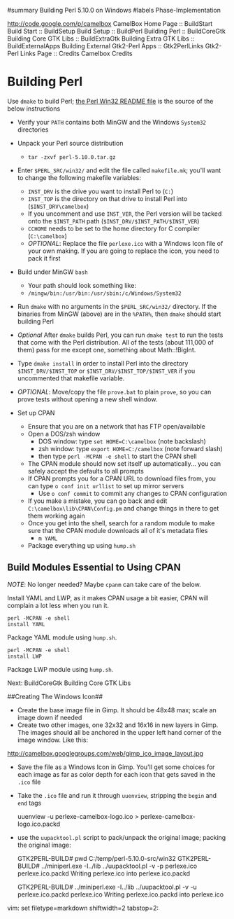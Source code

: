 ﻿#summary Building Perl 5.10.0 on Windows
#labels Phase-Implementation

http://code.google.com/p/camelbox CamelBox Home Page ::
BuildStart Build Start ::
BuildSetup Build Setup ::
BuildPerl Building Perl ::
BuildCoreGtk Building Core GTK Libs ::
BuildExtraGtk Building Extra GTK Libs ::
BuildExternalApps Building External Gtk2-Perl Apps ::
Gtk2PerlLinks Gtk2-Perl Links Page ::
Credits Camelbox Credits

# Building Perl #
Use `dmake` to build Perl; [the Perl Win32 README file](http://http://perldoc.perl.org/perlwin32.html) is the source of the below instructions
- Verify your `PATH` contains both MinGW and the Windows `System32`
  directories

- Unpack your Perl source distribution
  - `tar -zxvf perl-5.10.0.tar.gz`
- Enter `$PERL_SRC/win32/` and edit the file called `makefile.mk`; you'll
  want to change the following makefile variables:
  - `INST_DRV` is the drive you want to install Perl to (`C:`)
  - `INST_TOP` is the directory on that drive to install Perl into
    (`$INST_DRV\camelbox`)
  - If you uncomment and use `INST_VER`, the Perl version will be tacked onto
    the `$INST_PATH` path (`$INST_DRV/$INST_PATH/$INST_VER`)
  - `CCHOME` needs to be set to the home directory for C compiler
    (`C:\camelbox`)
  - *OPTIONAL*: Replace the file `perlexe.ico` with a Windows Icon file of your
    own making.  If you are going to replace the icon, you need to pack it
    first
- Build under MinGW `bash`
  - Your path should look something like:
  - `/mingw/bin:/usr/bin:/usr/sbin:/c/Windows/System32`
- Run `dmake` with no arguments in the `$PERL_SRC/win32/` directory.  If
  the binaries from MinGW (above) are in the `%PATH%`, then `dmake` should
  start building Perl
- *Optional* After `dmake` builds Perl, you can run `dmake test` to run the
  tests that come with the Perl distribution.  All of the tests (about
  111,000 of them) pass for me except one, something about Math::!BigInt.
- Type `dmake install` in order to install Perl into the directory
  `$INST_DRV/$INST_TOP` or `$INST_DRV/$INST_TOP/$INST_VER` if you uncommented
  that makefile variable.
- *OPTIONAL*: Move/copy the file `prove.bat` to plain `prove`, so you can
  prove tests without opening a new shell window.
- Set up CPAN 
  - Ensure that you are on a network that has FTP open/available
  - Open a DOS/zsh window
    - DOS window: type `set HOME=C:\camelbox` (note backslash)
    - zsh window: type `export HOME=C:/camelbox` (note forward slash)
    - then type `perl -MCPAN -e shell` to start the CPAN shell
  - The CPAN module should now set itself up automatically... you can safely
    accept the defaults to all prompts
  - If CPAN prompts you for a CPAN URL to download files from, you can type 
    `o conf init urllist` to set up mirror servers
    - Use `o conf commit` to commit any changes to CPAN configuration
  - If you make a mistake, you can go back and edit
    `C:\camelbox\lib\CPAN\Config.pm` and change things in there to get them
    working again
  - Once you get into the shell, search for a random module to make sure that
    the CPAN module downloads all of it's metadata files
    - `m YAML`
  - Package everything up using `hump.sh`

## Build Modules Essential to Using CPAN ##
*NOTE*: No longer needed?  Maybe `cpanm` can take care of the below.

Install YAML and LWP, as it makes CPAN usage a bit easier, CPAN will complain
a lot less when you run it.

    perl -MCPAN -e shell
    install YAML

Package YAML module using `hump.sh`.

    perl -MCPAN -e shell
    install LWP

Package LWP module using `hump.sh`.

Next: BuildCoreGtk Building Core GTK Libs

##Creating The Windows Icon##
- Create the base image file in Gimp.  It should be 48x48 max; scale an image
  down if needed
- Create two other images, one 32x32 and 16x16 in new layers in Gimp.  The
  images should all be anchored in the upper left hand corner of the image
  window.  Like this:

http://camelbox.googlegroups.com/web/gimp_ico_image_layout.jpg
 
- Save the file as a Windows Icon in Gimp.  You'll get some choices for each
  image as far as color depth for each icon that gets saved in the `.ico` file
- Take the `.ico` file and run it through `uuenview`, stripping the `begin`
  and `end` tags


    uuenview -u perlexe-camelbox-logo.ico > perlexe-camelbox-logo.ico.packd

- use the `uupacktool.pl` script to pack/unpack the original image; packing
  the original image:


    GTK2PERL-BUILD# pwd
    C:/temp/perl-5.10.0-src/win32
    GTK2PERL-BUILD# ../miniperl.exe -I../lib ../uupacktool.pl -v -p perlexe.ico perlexe.ico.packd
    Writing perlexe.ico into perlexe.ico.packd

    GTK2PERL-BUILD# ../miniperl.exe -I../lib ../uupacktool.pl -v -u perlexe.ico.packd perlexe.ico
    Writing perlexe.ico.packd into perlexe.ico

vim: set filetype=markdown shiftwidth=2 tabstop=2:
